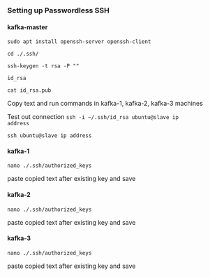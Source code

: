 
<h3>Setting up Passwordless SSH</h3>

<h4>kafka-master</h4>

<code>sudo apt install openssh-server openssh-client</code>

<code>cd ./.ssh/</code>

<code>ssh-keygen -t rsa -P "" </code>

<code>id_rsa</code>

<code>cat id_rsa.pub</code>

Copy text and run commands in kafka-1, kafka-2, kafka-3 machines

Test out connection
<code>ssh -i ~/.ssh/id_rsa ubuntu@slave ip address</code>

<code>ssh ubuntu@slave ip address</code>


<h4>kafka-1</h4>
<code>nano ./.ssh/authorized_keys</code>

paste copied text after existing key and save

<h4>kafka-2</h4>
<code>nano ./.ssh/authorized_keys</code>

paste copied text after existing key and save

<h4>kafka-3</h4>
<code>nano ./.ssh/authorized_keys</code>

paste copied text after existing key and save
